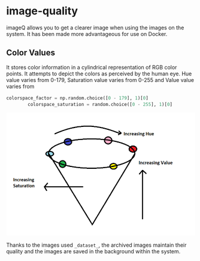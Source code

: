 # image-quality
imageQ allows you to get a clearer image when using the images on the system. It has been made more advantageous for use on Docker.

## Color Values
It stores color information in a cylindrical representation of RGB color points. It attempts to depict the colors as perceived by the human eye. Hue value varies from 0-179, Saturation value varies from 0-255 and Value value varies from
```python
colorspace_factor = np.random.choice([0 - 179], 1)[0]
        colorspace_saturation = random.choice([0 - 255], 1)[0]
```

![img.png](img.png)

Thanks to the images used `_dataset_`, the archived images maintain their quality and the images are saved in the background within the system.